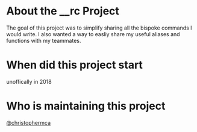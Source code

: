# About the __rc Project

The goal of this project was to simplify sharing all the bispoke commands I
would write. I also wanted a way to easliy share my useful aliases and functions with my teammates.

# When did this project start

unoffically in 2018

# Who is maintaining this project
[@christophermca](https://github.com/orgs/The-RC-Project/people/christophermca)
